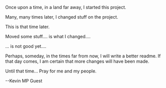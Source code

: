 Once upon a time, in a land far away, I started this project.

Many, many times later, I changed stuff on the project.

This is that time later.

Moved some stuff.... is what I changed.... 

... is not good yet....

Perhaps, someday, in the times far from now, I will write a better readme.   If that day comes, I am certain that more changes will have been made.

Until that time... Pray for me and my people.

--Kevin MP Guest